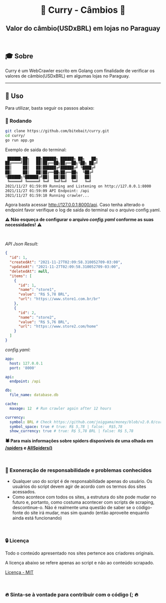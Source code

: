 # <div align="center">🍛 Curry - Câmbios 🍛</div>
## <div align="center">Valor do câmbio(USDxBRL) em lojas no Paraguay</div>
<br>

## 🎓 Sobre

Curry é um WebCrawler escrito em Golang com finalidade de verificar os valores de câmbio(USDxBRL) 
em algumas lojas no Paraguay.

* * *

## 📌 Uso

Para utilizar, basta seguir os passos abaixo:


### 📜 Rodando


```sh
git clone https://github.com/bitebait/curry.git
cd curry/
go run app.go
```

Exemplo de saida do terminal:

```sh
 ██████╗██╗   ██╗██████╗ ██████╗ ██╗   ██╗
██╔════╝██║   ██║██╔══██╗██╔══██╗╚██╗ ██╔╝
██║     ██║   ██║██████╔╝██████╔╝ ╚████╔╝ 
██║     ██║   ██║██╔══██╗██╔══██╗  ╚██╔╝  
╚██████╗╚██████╔╝██║  ██║██║  ██║   ██║   
 ╚═════╝ ╚═════╝ ╚═╝  ╚═╝╚═╝  ╚═╝   ╚═╝   
2021/11/27 01:59:09 Running and Listening on http://127.0.0.1:8000
2021/11/27 01:59:09 API Endpoint: /api
2021/11/27 01:59:10 Running crawler...

```

Agora basta acessar http://127.0.0.1:8000/api. 
Caso tenha alterado o endpoint favor verifique o log de saida do terminal ou o arquivo config.yaml.

⚠️️ **Não esqueça de configurar o arquivo *config.yaml* conforme as suas necessidades!** ⚠️

<br>

*API Json Result:*
```json
{
  "id": 1,
  "createdAt": "2021-11-27T02:09:58.310052709-03:00",
  "updateAt": "2021-11-27T02:09:58.310052709-03:00",
  "deletedAt": null,
  "items": [
    {
      "id": 1,
      "name": "store1",
      "value": "R$ 5,78 BRL",
      "url": "https://www.store1.com.br/br"
    },
    {
      "id": 2,
      "name": "store2",
      "value": "R$ 5,76 BRL",
      "url": "https://www.store2.com/home"
    }
  ]
}
```

*config.yaml:*
```yaml
app:
  host: 127.0.0.1
  port: '8000'

api:
  endpoint: /api

db:
  file_name: database.db

cache:
  maxage: 12  # Run crawler again after 12 hours

currency:
  symbol: BRL # Check https://github.com/joiggama/money/blob/v2.0.0/currencies.go
  symbol_space: true # true: R$ 5,78 | false:  R$5,78
  show_currency: true # true: R$ 5,78 BRL | false: R$ 5,78
```

**🕷️ Para mais informações sobre spiders disponíveis de uma olhada em
[/spiders](https://github.com/bitebait/curry/tree/master/crawler/spiders) e
[AllSpiders()](https://github.com/bitebait/curry/blob/master/crawler/spiders/spiders.go)**

<br>

### 📄 Exoneração de responsabilidade e problemas conhecidos

- Qualquer uso do script é de responsabilidade apenas do usuário. Os usuários do script devem agir de acordo com os
  termos dos sites acessados.
- Como acontece com todos os sites, a estrutura do site pode mudar no futuro e, portanto, como costuma acontecer com
  scripts de scraping, descontinue-o. Não é realmente uma questão de saber se o código-fonte do site irá mudar, mas sim
  quando (então aproveite enquanto ainda está funcionando)

<br>

### 🔒 Licença

Todo o conteúdo apresentado nos sites pertence aos criadores originais.

A licença abaixo se refere apenas ao script e não ao conteúdo scrapado.

[Licença - MIT](https://github.com/bitebait/curry/blob/master/LICENSE)

<br>

### 🔥 Sinta-se à vontade para contribuir com o código (; 🔥